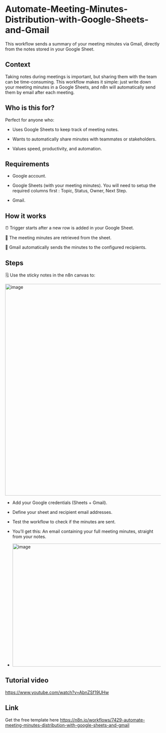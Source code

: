 # Automate-Meeting-Minutes-Distribution-with-Google-Sheets-and-Gmail
This workflow sends a summary of your meeting minutes via Gmail, directly from the notes stored in your Google Sheet.

## Context
Taking notes during meetings is important, but sharing them with the team can be time-consuming. This workflow makes it simple: just write down your meeting minutes in a Google Sheets, and n8n will automatically send them by email after each meeting.

## Who is this for?
Perfect for anyone who:

- Uses Google Sheets to keep track of meeting notes.

- Wants to automatically share minutes with teammates or stakeholders.

- Values speed, productivity, and automation.

## Requirements
- Google account.

- Google Sheets (with your meeting minutes). You will need to setup the required columns first : Topic, Status, Owner, Next Step.

- Gmail.

## How it works
⏰ Trigger starts after a new row is added in your Google Sheet.

📑 The meeting minutes are retrieved from the sheet.

📨 Gmail automatically sends the minutes to the configured recipients.

## Steps
🗒️ Use the sticky notes in the n8n canvas to:

<img width="1063" height="685" alt="image" src="https://github.com/user-attachments/assets/fa5ae028-638f-4c92-8b18-a640ca0e23cd" />

- Add your Google credentials (Sheets + Gmail).

- Define your sheet and recipient email addresses.

- Test the workflow to check if the minutes are sent.

- You’ll get this: An email containing your full meeting minutes, straight from your notes.

- <img width="1209" height="398" alt="image" src="https://github.com/user-attachments/assets/a4df3fcf-f529-4fef-9f0a-0fe10b712fa9" />

## Tutorial video
https://www.youtube.com/watch?v=AbnZSf19UHw

## Link
Get the free template here https://n8n.io/workflows/7429-automate-meeting-minutes-distribution-with-google-sheets-and-gmail


